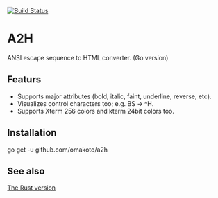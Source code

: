 [![Build Status](https://travis-ci.org/omakoto/a2h.svg?branch=master)](https://travis-ci.org/omakoto/a2h)
# A2H

ANSI escape sequence to HTML converter. (Go version)

## Featurs

- Supports major attributes (bold, italic, faint, underline, reverse, etc).
- Visualizes control characters too; e.g. BS -> ^H.
- Supports Xterm 256 colors and kterm 24bit colors too.

## Installation

go get -u github.com/omakoto/a2h

## See also

[The Rust version](https://github.com/omakoto/a2h-rs)
